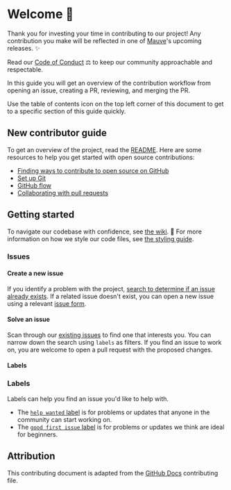 # Welcome 👋

Thank you for investing your time in contributing to our project! Any contribution you make will be reflected in one of [Mauve](https://github.com/tacosontitan/Mauve)'s upcoming releases. ✨ 

Read our [Code of Conduct](CODE_OF_CONDUCT.md) ⚖️ to keep our community approachable and respectable.

In this guide you will get an overview of the contribution workflow from opening an issue, creating a PR, reviewing, and merging the PR.

Use the table of contents icon on the top left corner of this document to get to a specific section of this guide quickly.

## New contributor guide

To get an overview of the project, read the [README](README.md). Here are some resources to help you get started with open source contributions:

- [Finding ways to contribute to open source on GitHub](https://docs.github.com/en/get-started/exploring-projects-on-github/finding-ways-to-contribute-to-open-source-on-github)
- [Set up Git](https://docs.github.com/en/get-started/quickstart/set-up-git)
- [GitHub flow](https://docs.github.com/en/get-started/quickstart/github-flow)
- [Collaborating with pull requests](https://docs.github.com/en/github/collaborating-with-pull-requests)

## Getting started

To navigate our codebase with confidence, see [the wiki](https://github.com/tacosontitan/Mauve/wiki). :confetti_ball: For more information on how we style our code files, see [the styling guide](.resources/STYLING_GUIDE.md).

### Issues

#### Create a new issue

If you identify a problem with the project, [search to determine if an issue already exists](https://docs.github.com/en/github/searching-for-information-on-github/searching-on-github/searching-issues-and-pull-requests#search-by-the-title-body-or-comments). If a related issue doesn't exist, you can open a new issue using a relevant [issue form](https://github.com/tacosontitan/Mauve/issues/new/choose). 

#### Solve an issue

Scan through our [existing issues](https://github.com/tacosontitan/Mauve/issues) to find one that interests you. You can narrow down the search using `labels` as filters. If you find an issue to work on, you are welcome to open a pull request with the proposed changes.

#### Labels
### Labels
Labels can help you find an issue you'd like to help with.
- The [`help wanted` label](https://github.com/tacosontitan/Mauve/issues?q=is%3Aissue+is%3Aopen+label%3A%22help+wanted%22) is for problems or updates that anyone in the community can start working on.
- The [`good first issue` label](https://github.com/tacosontitan/Mauve/issues?q=is%3Aissue+is%3Aopen+label%3A%22good+first+issue%22) is for problems or updates we think are ideal for beginners.

## Attribution

This contributing document is adapted from the [GitHub Docs](https://github.com/github/docs) contributing file.